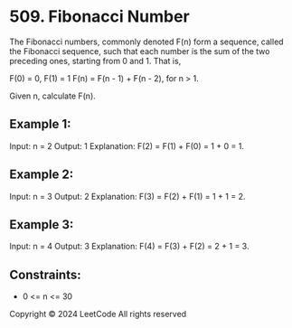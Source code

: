 # 509. Fibonacci Number
The Fibonacci numbers, commonly denoted F(n) form a sequence, called the Fibonacci sequence, such that each number is
the sum of the two preceding ones, starting from 0 and 1. That is,

F(0) = 0, F(1) = 1
F(n) = F(n - 1) + F(n - 2), for n > 1.

Given n, calculate F(n).

## Example 1:
Input: n = 2
Output: 1
Explanation: F(2) = F(1) + F(0) = 1 + 0 = 1.

## Example 2:
Input: n = 3
Output: 2
Explanation: F(3) = F(2) + F(1) = 1 + 1 = 2.

## Example 3:
Input: n = 4
Output: 3
Explanation: F(4) = F(3) + F(2) = 2 + 1 = 3.

## Constraints:
- 0 <= n <= 30

Copyright ©️ 2024 LeetCode All rights reserved
